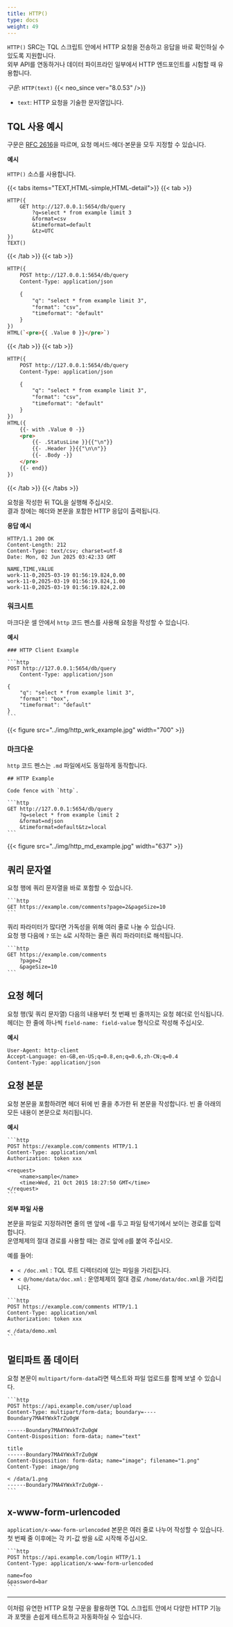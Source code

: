 ```yaml
---
title: HTTP()
type: docs
weight: 49
---
```


`HTTP()` SRC는 TQL 스크립트 안에서 HTTP 요청을 전송하고 응답을 바로 확인하실 수 있도록 지원합니다.  
외부 API를 연동하거나 데이터 파이프라인 일부에서 HTTP 엔드포인트를 시험할 때 유용합니다.

*구문*: `HTTP(text)` {{< neo_since ver="8.0.53" />}}

- `text`: HTTP 요청을 기술한 문자열입니다.

## TQL 사용 예시

구문은 [RFC 2616](https://www.rfc-editor.org/rfc/rfc2616)을 따르며, 요청 메서드·헤더·본문을 모두 지정할 수 있습니다.

**예시**

`HTTP()` 소스를 사용합니다.

{{< tabs items="TEXT,HTML-simple,HTML-detail">}}
{{< tab >}}
```
HTTP({
    GET http://127.0.0.1:5654/db/query
        ?q=select * from example limit 3
        &format=csv
        &timeformat=default
        &tz=UTC
})
TEXT()
```
{{< /tab >}}
{{< tab >}}
```html
HTTP({
    POST http://127.0.0.1:5654/db/query
    Content-Type: application/json

    {
        "q": "select * from example limit 3",
        "format": "csv",
        "timeformat": "default"
    }
})
HTML(`<pre>{{ .Value 0 }}</pre>`)
```
{{< /tab >}}
{{< tab >}}
```html
HTTP({
    POST http://127.0.0.1:5654/db/query
    Content-Type: application/json

    {
        "q": "select * from example limit 3",
        "format": "csv",
        "timeformat": "default"
    }
})
HTML({
    {{- with .Value 0 -}}
    <pre>
        {{- .StatusLine }}{{"\n"}}
        {{- .Header }}{{"\n\n"}}
        {{- .Body -}}
    </pre>
    {{- end}}
})
```
{{< /tab >}}
{{< /tabs >}}

요청을 작성한 뒤 TQL을 실행해 주십시오.  
결과 창에는 헤더와 본문을 포함한 HTTP 응답이 출력됩니다.

**응답 예시**

```
HTTP/1.1 200 OK
Content-Length: 212
Content-Type: text/csv; charset=utf-8
Date: Mon, 02 Jun 2025 03:42:33 GMT

NAME,TIME,VALUE
work-11-0,2025-03-19 01:56:19.824,0.00
work-11-0,2025-03-19 01:56:19.824,1.00
work-11-0,2025-03-19 01:56:19.824,2.00
```

### 워크시트

마크다운 셀 안에서 `http` 코드 펜스를 사용해 요청을 작성할 수 있습니다.

**예시**

~~~text
### HTTP Client Example

```http
POST http://127.0.0.1:5654/db/query
    Content-Type: application/json

{
    "q": "select * from example limit 3",
    "format": "box",
    "timeformat": "default"
}
```
~~~

{{< figure src="../img/http_wrk_example.jpg" width="700" >}}


### 마크다운

`http` 코드 펜스는 `.md` 파일에서도 동일하게 동작합니다.

~~~
## HTTP Example

Code fence with `http`.

```http
GET http://127.0.0.1:5654/db/query
    ?q=select * from example limit 2
    &format=ndjson
    &timeformat=default&tz=local
```
~~~

{{< figure src="../img/http_md_example.jpg" width="637" >}}


## 쿼리 문자열

요청 행에 쿼리 문자열을 바로 포함할 수 있습니다.

~~~
```http
GET https://example.com/comments?page=2&pageSize=10
```
~~~

쿼리 파라미터가 많다면 가독성을 위해 여러 줄로 나눌 수 있습니다.  
요청 행 다음에 `?` 또는 `&`로 시작하는 줄은 쿼리 파라미터로 해석됩니다.

~~~
```http
GET https://example.com/comments
    ?page=2
    &pageSize=10
```
~~~

## 요청 헤더

요청 행(및 쿼리 문자열) 다음의 내용부터 첫 번째 빈 줄까지는 요청 헤더로 인식됩니다.  
헤더는 한 줄에 하나씩 `field-name: field-value` 형식으로 작성해 주십시오.

**예시**

```
User-Agent: http-client
Accept-Language: en-GB,en-US;q=0.8,en;q=0.6,zh-CN;q=0.4
Content-Type: application/json
```


## 요청 본문

요청 본문을 포함하려면 헤더 뒤에 빈 줄을 추가한 뒤 본문을 작성합니다. 빈 줄 아래의 모든 내용이 본문으로 처리됩니다.

**예시**

~~~
```http
POST https://example.com/comments HTTP/1.1
Content-Type: application/xml
Authorization: token xxx

<request>
    <name>sample</name>
    <time>Wed, 21 Oct 2015 18:27:50 GMT</time>
</request>
```
~~~

**외부 파일 사용**

본문을 파일로 지정하려면 줄의 맨 앞에 `<`를 두고 파일 탐색기에서 보이는 경로를 입력합니다.  
운영체제의 절대 경로를 사용할 때는 경로 앞에 `@`를 붙여 주십시오.

예를 들어:
- `< /doc.xml` : TQL 루트 디렉터리에 있는 파일을 가리킵니다.
- `< @/home/data/doc.xml` : 운영체제의 절대 경로 `/home/data/doc.xml`을 가리킵니다.

~~~
```http
POST https://example.com/comments HTTP/1.1
Content-Type: application/xml
Authorization: token xxx

< /data/demo.xml
```
~~~

## 멀티파트 폼 데이터

요청 본문이 `multipart/form-data`라면 텍스트와 파일 업로드를 함께 보낼 수 있습니다.

~~~
```http
POST https://api.example.com/user/upload
Content-Type: multipart/form-data; boundary=----Boundary7MA4YWxkTrZu0gW

------Boundary7MA4YWxkTrZu0gW
Content-Disposition: form-data; name="text"

title
------Boundary7MA4YWxkTrZu0gW
Content-Disposition: form-data; name="image"; filename="1.png"
Content-Type: image/png

< /data/1.png
------Boundary7MA4YWxkTrZu0gW--
```
~~~

## x-www-form-urlencoded

`application/x-www-form-urlencoded` 본문은 여러 줄로 나누어 작성할 수 있습니다.  
첫 번째 줄 이후에는 각 키-값 쌍을 `&`로 시작해 주십시오.

~~~
```http
POST https://api.example.com/login HTTP/1.1
Content-Type: application/x-www-form-urlencoded

name=foo
&password=bar
```
~~~

---

이처럼 유연한 HTTP 요청 구문을 활용하면 TQL 스크립트 안에서 다양한 HTTP 기능과 포맷을 손쉽게 테스트하고 자동화하실 수 있습니다.
